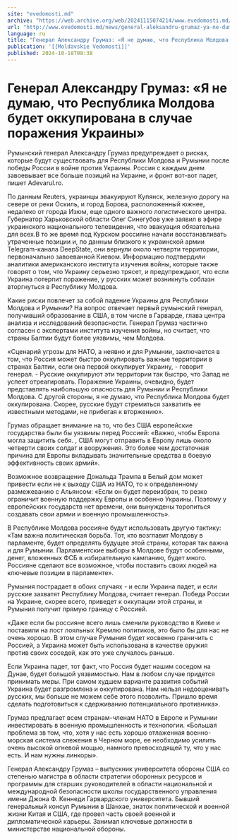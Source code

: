 ```yaml
---
site: "evedomosti.md"
archive: "https://web.archive.org/web/20241115074214/www.evedomosti.md/news/general-aleksandru-grumaz-ya-ne-dumayu-chto-respublika-moldo"
url: "http://www.evedomosti.md/news/general-aleksandru-grumaz-ya-ne-dumayu-chto-respublika-moldo"
language: ru
title: "Генерал Александру Грумаз: «Я не думаю, что Республика Молдова будет оккупирована в случае поражения Украины»"
publication: '[[Moldavskie Vedomosti]]'
published: 2024-10-18T08:38
---
```


# Генерал Александру Грумаз: «Я не думаю, что Республика Молдова будет оккупирована в случае поражения Украины»

Румынский генерал Александру Грумаз предупреждает о рисках, которые будут существовать для Республики Молдова и Румынии после победы России в войне против Украины. Россия с каждым днем ​​завоевывает все больше позиций на Украине, и фронт вот-вот падет, пишет Аdevarul.ro.

По данным Reuters, украинцы эвакуируют Купянск, железную дорогу на севере от реки Оскиль, и город Борова, расположенный южнее, недалеко от города Изюм, еще одного важного логистического центра. Губернатор Харьковской области Олег Синегубов уже заявил в эфире украинского национального телевидения, что эвакуация обязательна для всех.В то же время под Курском россияне начали восстанавливать утраченные позиции и, по данным близкого к украинской армии Telegram-канала DeepState, они вернули около четверти территории, первоначально завоеванной Киевом. Информацию подтвердили аналитики американского института изучения войны, которые также говорят о том, что Украину серьезно трясет, и предупреждают, что если Украина потерпит поражение, у русских может возникнуть соблазн вторгнуться в Республику Молдова.

Какие риски повлечет за собой падение Украины для Республики Молдова и Румынии? На вопрос отвечает первый румынский генерал, получивший образование в США, в том числе в Гарварде, глава центра анализа и исследований безопасности. Генерал Грумаз частично согласен с экспертами института изучения войны, но считает, что страны Балтии будут более уязвимы, чем Молдова.

«Сценарий угрозы для НАТО, а неявно и для Румынии, заключается в том, что Россия может быстро оккупировать важные территории в странах Балтии, если она первой оккупирует Украину, - говорит генерал. - Русские оккупируют эти территории так быстро, что Запад не успеет отреагировать. Поражение Украины, очевидно, будет представлять наибольшую опасность для Румынии и Республики Молдова. С другой стороны, я не думаю, что Республика Молдова будет оккупирована. Скорее, русские будут стремиться захватить ее известными методами, не прибегая к вторжению».

Грумаз обращает внимание на то, что без США европейские государства были бы уязвимы перед Россией: «Важно, чтобы Европа могла защитить себя. , США могут отправить в Европу лишь около четверти своих солдат и вооружения. Это более чем достаточная причина для Европы вкладывать значительные средства в боевую эффективность своих армий».

Возможное возвращение Дональда Трампа в Белый дом может привести если не к выходу США из НАТО, то к определенному размежеванию с Альянсом: «Если он будет переизбран, то резко ограничит военную поддержку Европы и особенно Украины. Поэтому у европейских государств нет времени, они вынуждены торопиться создавать свои армии и военную промышленность».

В Республике Молдова россияне будут использовать другую тактику: «Там важна политическая борьба. Тот, кто возглавит Молдову в парламенте, будет определять будущее этой страны, которая так важна и для Румынии. Парламентские выборы в Молдове будут особенными, денег, вложенных ФСБ в избирательную кампанию, будет много. Россияне сделают все возможное, чтобы поставить своих людей на ключевые позиции в парламенте».

Румыния пострадает в обоих случаях - и если Украина падет, и если русские захватят Республику Молдова, считает генерал. Победа России на Украине, скорее всего, приведет к оккупации этой страны, и Румыния получит прямую границу с Россией.

«Даже если бы россияне всего лишь сменили руководство в Киеве и поставили на пост лояльных Кремлю политиков, это было бы для нас не очень хорошо. В этом случае Румыния будет косвенно граничить с Россией, а Украина может быть использована в качестве оружия против своих соседей, как это уже случалось раньше.

Если Украина падет, тот факт, что Россия будет нашим соседом на Дунае, будет большой уязвимостью. Нам в любом случае придется принимать меры. При самом худшем варианте развития событий Украина будет разгромлена и оккупирована. Нам нельзя недооценивать русских, мы больше не можем себе этого позволить. Пришло время сделать подготовиться к сдерживанию потенциального противника».

Грумаз предлагает всем странам-членам НАТО в Европе и Румынии инвестировать в военную промышленность и технологии. «Большая проблема зв том, что, хотя у нас есть хорошо отлаженная военно-морская система слежения в Черном море, ее необходимо усилить очень высокой огневой мощью, намного превосходящей ту, что у нас есть. И нам нужны линкоры».

Генерал Александру Грумаз – выпускник университета обороны США со степенью магистра в области стратегии оборонных ресурсов и программы для старших руководителей в области национальной и международной безопасности школы государственного управления имени Джона Ф. Кеннеди Гарвардского университета. Бывший генеральный консул Румынии в Шанхае, знаток политической и военной жизни Китая и США, где провел часть своей военной и дипломатической карьеры. Занимал ключевые должности в министерстве национальной обороны.